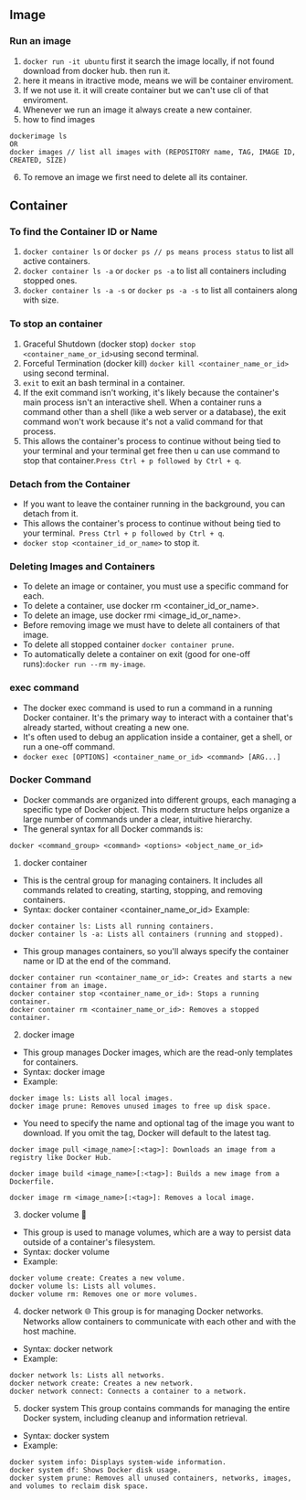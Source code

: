 ## Image
### Run an image
1. `docker run -it ubuntu` first it search the image locally, if not found download from docker hub. then run it.
2.  here it means in itractive mode, means we will be container enviroment.
3.  If we not use it. it will create container but we can't use cli of that enviroment.
4.  Whenever we run an image it always create a new container.
5.  how to find images
```
dockerimage ls
OR
docker images // list all images with (REPOSITORY name, TAG, IMAGE ID, CREATED, SIZE)
```
6. To remove an image we first need to delete all its container.

## Container
### To find the Container ID or Name
1. `docker container ls` or `docker ps // ps means process status` to list all active containers.
2. `docker container ls -a` or `docker ps -a` to list all containers including stopped ones.
3. `docker container ls -a -s` or `docker ps -a -s` to list all containers along with size.

### To stop an container
1. Graceful Shutdown (docker stop) `docker stop <container_name_or_id>`using second terminal.
2. Forceful Termination (docker kill) `docker kill <container_name_or_id>` using second terminal.
3. `exit` to exit an bash terminal in a container.
4. If the exit command isn't working, it's likely because the container's main process isn't an interactive shell. When a container runs a command other than a shell (like a web server or a database), the exit command won't work because it's not a valid command for that process.
5. This allows the container's process to continue without being tied to your terminal and your terminal get free then u can use command to stop that container.`Press Ctrl + p followed by Ctrl + q`.

### Detach from the Container
+ If you want to leave the container running in the background, you can detach from it.
+ This allows the container's process to continue without being tied to your terminal.`
Press Ctrl + p followed by Ctrl + q`.
+ `docker stop <container_id_or_name>` to stop it.
### Deleting Images and Containers
+ To delete an image or container, you must use a specific command for each.
+ To delete a container, use docker rm <container_id_or_name>.
+ To delete an image, use docker rmi <image_id_or_name>.
+ Before removing image we must have to delete all containers of that image.
+ To delete all stopped container `docker container prune`.
+ To automatically delete a container on exit (good for one-off runs):`docker run --rm my-image`.

### exec command
+ The docker exec command is used to run a command in a running Docker container. It's the primary way to interact with a container that's already started, without creating a new one.
+ It's often used to debug an application inside a container, get a shell, or run a one-off command.
+ `docker exec [OPTIONS] <container_name_or_id> <command> [ARG...]`
### Docker Command 
+ Docker commands are organized into different groups, each managing a specific type of Docker object. This modern structure helps organize a large number of commands under a clear, intuitive hierarchy.
+ The general syntax for all Docker commands is:
```
docker <command_group> <command> <options> <object_name_or_id>
```

1. docker container 
+ This is the central group for managing containers. It includes all commands related to creating, starting, stopping, and removing containers.
+ Syntax: docker container <command> <container_name_or_id>
Example:
```
docker container ls: Lists all running containers.
docker container ls -a: Lists all containers (running and stopped).
```
+ This group manages containers, so you'll always specify the container name or ID at the end of the command.
```
docker container run <container_name_or_id>: Creates and starts a new container from an image.
docker container stop <container_name_or_id>: Stops a running container.
docker container rm <container_name_or_id>: Removes a stopped container.
```
2. docker image
+ This group manages Docker images, which are the read-only templates for containers.
+ Syntax: docker image <command>
+ Example:
```
docker image ls: Lists all local images.
docker image prune: Removes unused images to free up disk space.
```
+ You need to specify the name and optional tag of the image you want to download. If you omit the tag, Docker will default to the latest tag.
```
docker image pull <image_name>[:<tag>]: Downloads an image from a registry like Docker Hub.

docker image build <image_name>[:<tag>]: Builds a new image from a Dockerfile.

docker image rm <image_name>[:<tag>]: Removes a local image.

```
3. docker volume 💾
+ This group is used to manage volumes, which are a way to persist data outside of a container's filesystem.
+ Syntax: docker volume <command>
+ Example:
```
docker volume create: Creates a new volume.
docker volume ls: Lists all volumes.
docker volume rm: Removes one or more volumes.
```
4. docker network 🌐
This group is for managing Docker networks. Networks allow containers to communicate with each other and with the host machine.
+ Syntax: docker network <command>
+ Example:
```
docker network ls: Lists all networks.
docker network create: Creates a new network.
docker network connect: Connects a container to a network.
```
5. docker system
This group contains commands for managing the entire Docker system, including cleanup and information retrieval.
+ Syntax: docker system <command>
+ Example:
```
docker system info: Displays system-wide information.
docker system df: Shows Docker disk usage.
docker system prune: Removes all unused containers, networks, images, and volumes to reclaim disk space.
```

